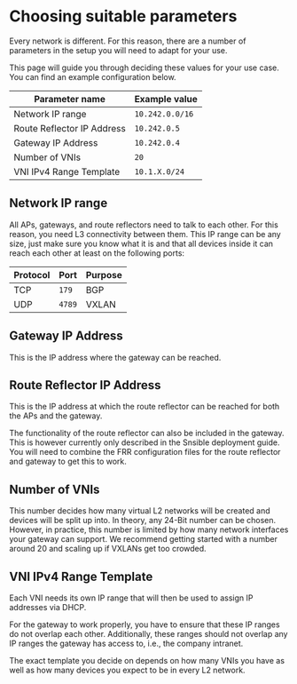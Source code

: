 # Choosing suitable parameters

Every network is different. For this reason, there are a number of parameters in the setup you will need to adapt for your use.

This page will guide you through deciding these values for your use case. You can find an example configuration below.

| Parameter name             | Example value   |
| -------------------------- | --------------- |
| Network IP range           | `10.242.0.0/16` |
| Route Reflector IP Address | `10.242.0.5`    |
| Gateway IP Address         | `10.242.0.4`    |
| Number of VNIs             | `20`            |
| VNI IPv4 Range Template    | `10.1.X.0/24`   |

## Network IP range

All APs, gateways, and route reflectors need to talk to each other.
For this reason, you need L3 connectivity between them.
This IP range can be any size, just make sure you know what it is and that all devices inside it can reach each other at least on the following ports:

| Protocol | Port   | Purpose |
| -------- | ------ | ------- |
| TCP      | `179`  | BGP     |
| UDP      | `4789` | VXLAN   |


## Gateway IP Address

This is the IP address where the gateway can be reached.

## Route Reflector IP Address

This is the IP address at which the route reflector can be reached for both the APs and the gateway.

The functionality of the route reflector can also be included in the gateway. This is however currently only described in the Snsible deployment guide. You will need to combine the FRR configuration files for the route reflector and gateway to get this to work.

## Number of VNIs

This number decides how many virtual L2 networks will be created and devices will be split up into.
In theory, any 24-Bit number can be chosen. However, in practice, this number is limited by how many network interfaces your gateway can support.
We recommend getting started with a number around 20 and scaling up if VXLANs get too crowded.

## VNI IPv4 Range Template

Each VNI needs its own IP range that will then be used to assign IP addresses via DHCP.

For the gateway to work properly, you have to ensure that these IP ranges do not overlap each other.
Additionally, these ranges should not overlap any IP ranges the gateway has access to, i.e., the company intranet.

The exact template you decide on depends on how many VNIs you have as well as how many devices you expect to be in every L2 network.
